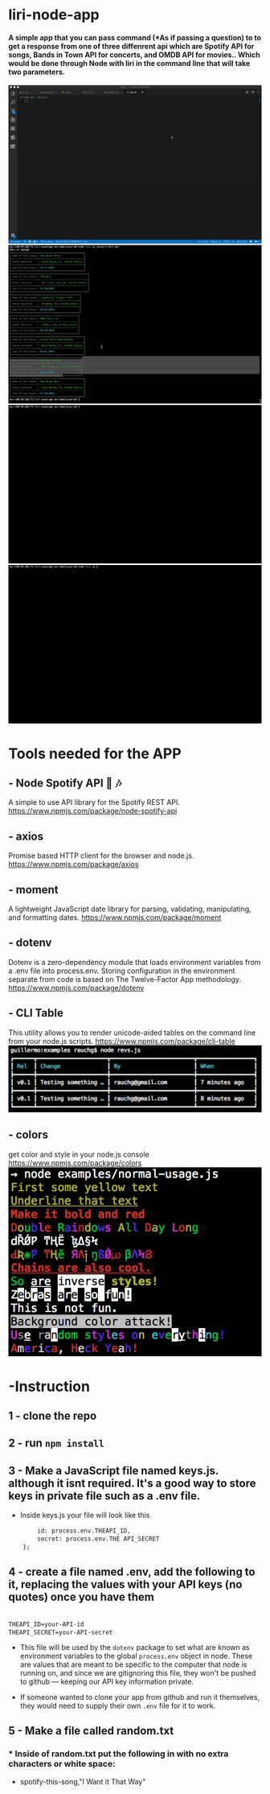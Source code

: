 # liri-node-app
#### A simple app that you can pass command (*As if passing a question) to to get a response from one of three diffenrent api which are Spotify API for songs, Bands in Town API for concerts, and OMDB API for movies.. Which would be done through Node with liri in the command line that will take two parameters.


![appgift](./images/app.gif)
![appgift1](./images/app1.gif)
![appgift2](./images/app2.gif)
![appgift3](./images/app3.gif)


# Tools needed for the APP

## - Node Spotify API 🚀 🎶
A simple to use API library for the Spotify REST API.
https://www.npmjs.com/package/node-spotify-api

## - axios
Promise based HTTP client for the browser and node.js.
https://www.npmjs.com/package/axios

## - moment
A lightweight JavaScript date library for parsing, validating, manipulating, and formatting dates.
https://www.npmjs.com/package/moment

## - dotenv
Dotenv is a zero-dependency module that loads environment variables from a .env file into process.env. Storing configuration in the environment separate from code is based on The Twelve-Factor App methodology.
https://www.npmjs.com/package/dotenv

## - CLI Table
This utility allows you to render unicode-aided tables on the command line from your node.js scripts.
https://www.npmjs.com/package/cli-table
![cli_table](./images/cli_table.png)


## - colors
get color and style in your node.js console
https://www.npmjs.com/package/colors
![colors](./images/colors.png)

# -Instruction 

## 1 - clone the repo

## 2 - run `npm install` 

## 3 - Make a JavaScript file named keys.js. although it isnt required. It's a good way to store keys in private file such as a .env file.
  * Inside keys.js your file will look like this
``` exports.THEAPI = {
        id: process.env.THEAPI_ID,
        secret: process.env.THE API_SECRET
    };
```

## 4 - create a file named .env, add the following to it, replacing the values with your API keys (no quotes) once you have them
``` THE API keys

THEAPI_ID=your-API-id
THEAPI_SECRET=your-API-secret
```
   * This file will be used by the `dotenv` package to set what are known as environment variables to the global `process.env` object in node. These are values that are meant to be specific to the computer that node is running on, and since we are gitignoring this file, they won't be pushed to github — keeping our API key information private.

   * If someone wanted to clone your app from github and run it themselves, they would need to supply their own `.env` file for it to work.

## 5 - Make a file called random.txt
### * Inside of random.txt put the following in with no extra characters or white space:
   * spotify-this-song,"I Want it That Way"


    



